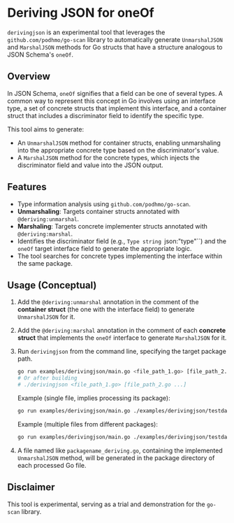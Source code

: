 # Deriving JSON for oneOf

`derivingjson` is an experimental tool that leverages the `github.com/podhmo/go-scan` library to automatically generate `UnmarshalJSON` and `MarshalJSON` methods for Go structs that have a structure analogous to JSON Schema's `oneOf`.

## Overview

In JSON Schema, `oneOf` signifies that a field can be one of several types. A common way to represent this concept in Go involves using an interface type, a set of concrete structs that implement this interface, and a container struct that includes a discriminator field to identify the specific type.

This tool aims to generate:
- An `UnmarshalJSON` method for container structs, enabling unmarshaling into the appropriate concrete type based on the discriminator's value.
- A `MarshalJSON` method for the concrete types, which injects the discriminator field and value into the JSON output.

## Features

-   Type information analysis using `github.com/podhmo/go-scan`.
-   **Unmarshaling**: Targets container structs annotated with `@deriving:unmarshal`.
-   **Marshaling**: Targets concrete implementer structs annotated with `@deriving:marshal`.
-   Identifies the discriminator field (e.g., `Type string `json:"type"``) and the `oneOf` target interface field to generate the appropriate logic.
-   The tool searches for concrete types implementing the interface within the same package.

## Usage (Conceptual)

1.  Add the `@deriving:unmarshal` annotation in the comment of the **container struct** (the one with the interface field) to generate `UnmarshalJSON` for it.
2.  Add the `@deriving:marshal` annotation in the comment of each **concrete struct** that implements the `oneOf` interface to generate `MarshalJSON` for it.
3.  Run `derivingjson` from the command line, specifying the target package path.

    ```bash
    go run examples/derivingjson/main.go <file_path_1.go> [file_path_2.go ...]
    # Or after building
    # ./derivingjson <file_path_1.go> [file_path_2.go ...]
    ```

    Example (single file, implies processing its package):
    ```bash
    go run examples/derivingjson/main.go ./examples/derivingjson/testdata/simple/models.go
    ```

    Example (multiple files from different packages):
    ```bash
    go run examples/derivingjson/main.go ./examples/derivingjson/testdata/separated/models/models.go ./examples/derivingjson/testdata/separated/shapes/shapes.go
    ```
3.  A file named like `packagename_deriving.go`, containing the implemented `UnmarshalJSON` method, will be generated in the package directory of each processed Go file.

## Disclaimer

This tool is experimental, serving as a trial and demonstration for the `go-scan` library.
